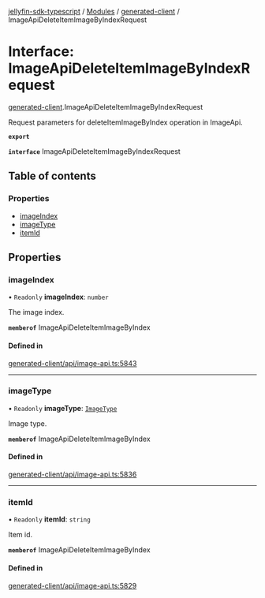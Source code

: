[jellyfin-sdk-typescript](../README.md) / [Modules](../modules.md) / [generated-client](../modules/generated_client.md) / ImageApiDeleteItemImageByIndexRequest

# Interface: ImageApiDeleteItemImageByIndexRequest

[generated-client](../modules/generated_client.md).ImageApiDeleteItemImageByIndexRequest

Request parameters for deleteItemImageByIndex operation in ImageApi.

**`export`**

**`interface`** ImageApiDeleteItemImageByIndexRequest

## Table of contents

### Properties

- [imageIndex](generated_client.ImageApiDeleteItemImageByIndexRequest.md#imageindex)
- [imageType](generated_client.ImageApiDeleteItemImageByIndexRequest.md#imagetype)
- [itemId](generated_client.ImageApiDeleteItemImageByIndexRequest.md#itemid)

## Properties

### imageIndex

• `Readonly` **imageIndex**: `number`

The image index.

**`memberof`** ImageApiDeleteItemImageByIndex

#### Defined in

[generated-client/api/image-api.ts:5843](https://github.com/thornbill/jellyfin-sdk-typescript/blob/c0c5b18/src/generated-client/api/image-api.ts#L5843)

___

### imageType

• `Readonly` **imageType**: [`ImageType`](../enums/generated_client.ImageType.md)

Image type.

**`memberof`** ImageApiDeleteItemImageByIndex

#### Defined in

[generated-client/api/image-api.ts:5836](https://github.com/thornbill/jellyfin-sdk-typescript/blob/c0c5b18/src/generated-client/api/image-api.ts#L5836)

___

### itemId

• `Readonly` **itemId**: `string`

Item id.

**`memberof`** ImageApiDeleteItemImageByIndex

#### Defined in

[generated-client/api/image-api.ts:5829](https://github.com/thornbill/jellyfin-sdk-typescript/blob/c0c5b18/src/generated-client/api/image-api.ts#L5829)
